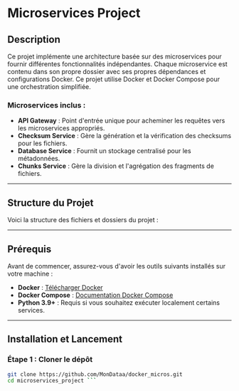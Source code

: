 # Microservices Project

## Description
Ce projet implémente une architecture basée sur des microservices pour fournir différentes fonctionnalités indépendantes. Chaque microservice est contenu dans son propre dossier avec ses propres dépendances et configurations Docker. Ce projet utilise Docker et Docker Compose pour une orchestration simplifiée.

### Microservices inclus :
- **API Gateway** : Point d'entrée unique pour acheminer les requêtes vers les microservices appropriés.
- **Checksum Service** : Gère la génération et la vérification des checksums pour les fichiers.
- **Database Service** : Fournit un stockage centralisé pour les métadonnées.
- **Chunks Service** : Gère la division et l'agrégation des fragments de fichiers.

---

## Structure du Projet
Voici la structure des fichiers et dossiers du projet :


---

## Prérequis
Avant de commencer, assurez-vous d'avoir les outils suivants installés sur votre machine :
- **Docker** : [Télécharger Docker](https://www.docker.com/get-started)
- **Docker Compose** : [Documentation Docker Compose](https://docs.docker.com/compose/install/)
- **Python 3.9+** : Requis si vous souhaitez exécuter localement certains services.

---

## Installation et Lancement

### Étape 1 : Cloner le dépôt
```bash
git clone https://github.com/MonDataa/docker_micros.git
cd microservices_project ```
